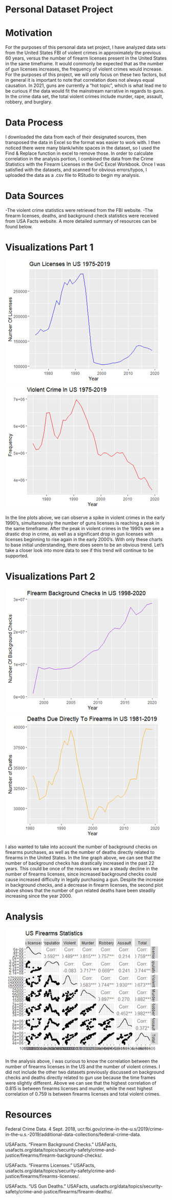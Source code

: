 # Personal Dataset Project

# Motivation
For the purposes of this personal data set project, I have analyzed data sets from the United States FBI of violent crimes in approximately the previous 60 years, versus the number of firearm licenses present in the United States in the same timeframe. It would commonly be expected that as the number of gun licenses increases, the frequency of violent crimes would increase. For the purposes of this project, we will only focus on these two factors, but in general it is important to note that correlation does not always equal causation. In 2021, guns are currently a “hot topic”, which is what lead me to be curious if the data would fit the mainstream narrative in regards to guns. In the crime data set, the total violent crimes include murder, rape, assault, robbery, and burglary.

# Data Process
I downloaded the data from each of their designated sources, then transposed the data in Excel so the format was easier to work with. I then noticed there were many blank/white spaces in the dataset, so I used the Find & Replace function in excel to remove those. In order to calculate correlation in the analysis portion, I combined the data from the Crime Statistics with the Firearm Licenses in the GvC Excel Workbook. Once I was satisfied with the datasets, and scanned for obvious errors/typos, I uploaded the data as a .csv file to RStudio to begin my analysis. 

# Data Sources
-The violent crime statistics were retrieved from the FBI website.
-The firearm licenses, deaths, and background check statistics were received from USA Facts website.
A more detailed summary of resources can be found below.

# Visualizations Part 1
![Firearm Licenses in United States](https://raw.githubusercontent.com/demihanssen/DATA115-PersonalDataSet/main/GunLicense.png)![Violent Crime in United States](https://raw.githubusercontent.com/demihanssen/DATA115-PersonalDataSet/main/Crime.png)

In the line plots above, we can observe a spike in violent crimes in the early 1990’s, simultaneously the number of guns licenses is reaching a peak in the same timeframe. After the peak in violent crimes in the 1990’s we see a drastic drop in crime, as well as a significant drop in gun licenses with licenses beginning to rise again in the early 2000’s. With only these charts to base initial understanding, there does seem to be an obvious trend. Let’s take a closer look into more data to see if this trend will continue to be supported.

# Visualizations Part 2
![Firearm Background Checks in US](https://raw.githubusercontent.com/demihanssen/DATA115-PersonalDataSet/main/BackgroundChecks.png)![Deaths Directly Related to Firearms in US](https://raw.githubusercontent.com/demihanssen/DATA115-PersonalDataSet/main/Direct.png)

I also wanted to take into account the number of background checks on firearms purchases, as well as the number of deaths directly related to firearms in the United States. In the line graph above, we can see that the number of background checks has drastically increased in the past 22 years. This could be once of the reasons we saw a steady decline in the number of firearms licenses, since increased background checks could cause increased difficulty in legally purchasing a gun. Despite the increase in background checks, and a decrease in firearm licenses, the second plot above shows that the number of gun related deaths have been steadily increasing since the year 2000.

# Analysis
![US Firearm Statistics](https://raw.githubusercontent.com/demihanssen/DATA115-PersonalDataSet/main/StatisticCor.png)

In the analysis above, I was curious to know the correlation between the number of firearms licenses in the US and the number of violent crimes. I did not include the other two datasets previously discussed on background checks and deaths directly related to gun use because the time frames were slightly different. Above we can see that the highest correlation of 0.815 is between firearms licenses and murder, while the next highest correlation of 0.759 is between firearms licenses and total violent crimes.

# Resources
Federal Crime Data. 4 Sept. 2018, ucr.fbi.gov/crime-in-the-u.s/2019/crime-in-the-u.s.-2019/additional-data-collections/federal-crime-data. 

USAFacts. “Firearm Background Checks.” USAFacts, usafacts.org/data/topics/security-safety/crime-and-justice/firearms/firearm-background-checks/. 

USAFacts. “Firearms Licenses.” USAFacts, usafacts.org/data/topics/security-safety/crime-and-justice/firearms/firearms-licenses/. 

USAFacts. “US Gun Deaths.” USAFacts, usafacts.org/data/topics/security-safety/crime-and-justice/firearms/firearm-deaths/. 



